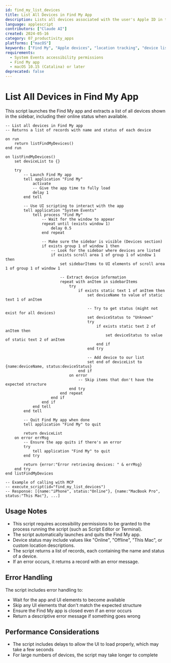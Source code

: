 ```yaml
---
id: find_my_list_devices
title: List All Devices in Find My App
description: Lists all devices associated with the user's Apple ID in the Find My app, including their online status if available
language: applescript
contributors: ["Claude AI"]
created: 2024-05-16
category: 07_productivity_apps
platforms: ["macOS"]
keywords: ["Find My", "Apple devices", "location tracking", "device list", "iCloud"]
requirements:
  - System Events accessibility permissions
  - Find My app
  - macOS 10.15 (Catalina) or later
deprecated: false
---
```


# List All Devices in Find My App

This script launches the Find My app and extracts a list of all devices shown in the sidebar, including their online status when available.

```applescript
-- List all devices in Find My app
-- Returns a list of records with name and status of each device

on run
    return listFindMyDevices()
end run

on listFindMyDevices()
    set deviceList to {}
    
    try
        -- Launch Find My app
        tell application "Find My"
            activate
            -- Give the app time to fully load
            delay 1
        end tell
        
        -- Use UI scripting to interact with the app
        tell application "System Events"
            tell process "Find My"
                -- Wait for the window to appear
                repeat until (exists window 1)
                    delay 0.5
                end repeat
                
                -- Make sure the sidebar is visible (Devices section)
                if exists group 1 of window 1 then
                    -- Look for the sidebar where devices are listed
                    if exists scroll area 1 of group 1 of window 1 then
                        set sidebarItems to UI elements of scroll area 1 of group 1 of window 1
                        
                        -- Extract device information
                        repeat with anItem in sidebarItems
                            try
                                if exists static text 1 of anItem then
                                    set deviceName to value of static text 1 of anItem
                                    
                                    -- Try to get status (might not exist for all devices)
                                    set deviceStatus to "Unknown"
                                    try
                                        if exists static text 2 of anItem then
                                            set deviceStatus to value of static text 2 of anItem
                                        end if
                                    end try
                                    
                                    -- Add device to our list
                                    set end of deviceList to {name:deviceName, status:deviceStatus}
                                end if
                            on error
                                -- Skip items that don't have the expected structure
                            end try
                        end repeat
                    end if
                end if
            end tell
        end tell
        
        -- Quit Find My app when done
        tell application "Find My" to quit
        
        return deviceList
    on error errMsg
        -- Ensure the app quits if there's an error
        try
            tell application "Find My" to quit
        end try
        
        return {error:"Error retrieving devices: " & errMsg}
    end try
end listFindMyDevices

-- Example of calling with MCP
-- execute_script(id="find_my_list_devices")
-- Response: [{name:"iPhone", status:"Online"}, {name:"MacBook Pro", status:"This Mac"}, ...]
```

## Usage Notes

- This script requires accessibility permissions to be granted to the process running the script (such as Script Editor or Terminal).
- The script automatically launches and quits the Find My app.
- Device status may include values like "Online", "Offline", "This Mac", or custom location descriptions.
- The script returns a list of records, each containing the name and status of a device.
- If an error occurs, it returns a record with an error message.

## Error Handling

The script includes error handling to:
- Wait for the app and UI elements to become available
- Skip any UI elements that don't match the expected structure
- Ensure the Find My app is closed even if an error occurs
- Return a descriptive error message if something goes wrong

## Performance Considerations

- The script includes delays to allow the UI to load properly, which may take a few seconds
- For large numbers of devices, the script may take longer to complete